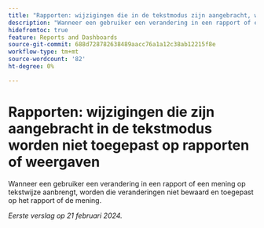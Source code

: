 ```yaml
---
title: "Rapporten: wijzigingen die in de tekstmodus zijn aangebracht, worden niet toegepast op rapporten of weergaven"
description: "Wanneer een gebruiker een verandering in een rapport of een mening op tekstwijze aanbrengt, worden die veranderingen niet bewaard en op het rapport of de mening van toepassing."
hidefromtoc: true
feature: Reports and Dashboards
source-git-commit: 688d728782638489aacc76a1a12c38ab12215f8e
workflow-type: tm+mt
source-wordcount: '82'
ht-degree: 0%

---
```



# Rapporten: wijzigingen die zijn aangebracht in de tekstmodus worden niet toegepast op rapporten of weergaven

Wanneer een gebruiker een verandering in een rapport of een mening op tekstwijze aanbrengt, worden die veranderingen niet bewaard en toegepast op het rapport of de mening.

_Eerste verslag op 21 februari 2024._
